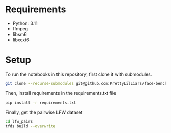 # Requirements
- Python: 3.11
- ffmpeg
- libsm6
- libxext6

# Setup
To run the notebooks in this repository, first clone it with submodules.
```sh
git clone --recurse-submodules git@github.com:PrettyLilLiars/face-benchmark.git
```
Then, install requirements in the requirements.txt file
```sh
pip install -r requirements.txt
```
Finally, get the pairwise LFW dataset
```sh
cd lfw_pairs
tfds build --overwrite
```